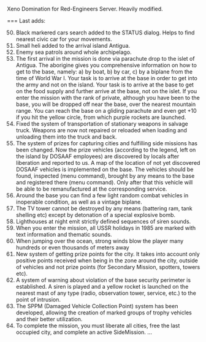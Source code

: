 Xeno Domination for Red-Engineers Server. Heavily modified.

=== Last adds:

50. Black markered cars search added to the STATUS dialog. Helps to find nearest civic car for your movements.
49. Small heli added to the arrival island Antigua.
48. Enemy sea patrols around whole archipelago.
47. The first arrival in the mission is done via parachute drop to the islet of Antigua. 
  The aborigine gives you comprehensive information on how to get to the base, namely: a) by boat, b) by car, c) by a biplane from the time of World War I. 
  Your task is to arrive at the base in order to get into the army and not on the island. 
  Your task is to arrive at the base to get on the food supply and further arrive at the base, not on the islet. 
  If you enter the mission with the rank of private, although you have been to the base, you will be dropped off near the base, over the nearest mountain range. 
  You can reach the base on a gliding parachute and even get +10 if you hit the yellow circle, from which purple rockets are launched.
46. Fixed the system of transportation of stationary weapons in salvage truck. Weapons are now not repaired or reloaded when loading and unloading them into the truck and back.
45. The system of prizes for capturing cities and fulfilling side missions has been changed. Now the prize vehicles (according to the legend, left on the island by DOSAAF employees) are discovered by locals after liberation and reported to us. A map of the location of not yet discovered DOSAAF vehicles is implemented on the base. The vehicles should be found, inspected (menu command), brought by any means to the base and registered there (menu command). Only after that this vehicle will be able to be remanufactured at the corresponding service.
44. Around the base you can find a few light random combat vehicles in inoperable condition, as well as a vintage biplane.
43. The TV tower cannot be destroyed by any means (battering ram, tank shelling etc) except by detonation of a special explosive bomb.
42. Lighthouses at night emit strictly defined sequences of siren sounds.
41. When you enter the mission, all USSR holidays in 1985 are marked with text information and thematic sounds.
40. When jumping over the ocean, strong winds blow the player many hundreds or even thousands of meters away
39. New system of getting prize points for the city. It takes into account only positive points received when being in the zone around the city, outside of vehicles and not prize points (for Secondary Mission, spotters, towers etc).
38. A system of warning about violation of the base security perimeter is established. A siren is played and a yellow rocket is launched on the nearest mast of any type (radio, observation tower, service, etc.) to the point of intrusion.
37. The SPPM (Damaged Vehicle Collection Point) system has been developed, allowing the creation of marked groups of trophy vehicles and their better utilization.
36. To complete the mission, you must liberate all cities, free the last occupied city, and complete an active SideMission.
...

